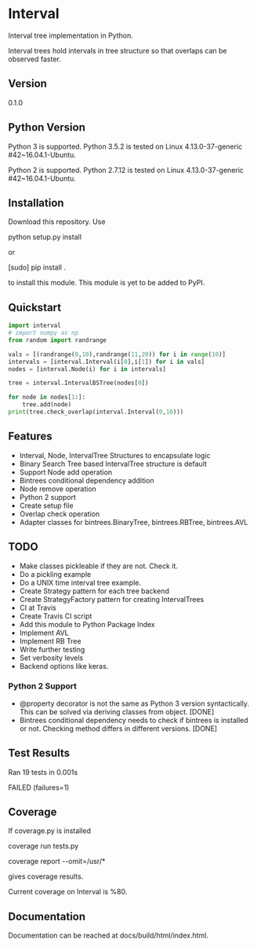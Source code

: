 
# Interval

Interval tree implementation in Python.

Interval trees hold intervals in tree structure 
so that overlaps can be observed faster.


## Version
0.1.0

## Python Version
Python 3 is supported. 
Python 3.5.2 is tested on Linux 4.13.0-37-generic #42~16.04.1-Ubuntu.

Python 2 is supported.
Python 2.7.12 is tested on Linux 4.13.0-37-generic #42~16.04.1-Ubuntu.

## Installation

Download this repository.
Use

python setup.py install

or

[sudo] pip install .

to install this module. This module is yet to be added to PyPI.

## Quickstart
```python
import interval
# import numpy as np 
from random import randrange

vals = [(randrange(0,10),randrange(11,20)) for i in range(10)]
intervals = [interval.Interval(i[0],i[1]) for i in vals]
nodes = [interval.Node(i) for i in intervals]

tree = interval.IntervalBSTree(nodes[0])

for node in nodes[1:]:
    tree.add(node)
print(tree.check_overlap(interval.Interval(0,10)))
```

## Features

- Interval, Node, IntervalTree Structures to encapsulate logic
- Binary Search Tree based IntervalTree structure is default
- Support Node add operation
- Bintrees conditional dependency addition
- Node remove operation
- Python 2 support
- Create setup file
- Overlap check operation
- Adapter classes for bintrees.BinaryTree, bintrees.RBTree, bintrees.AVL 

## TODO

- Make classes pickleable if they are not. Check it.
- Do a pickling example
- Do a UNIX time interval tree example.
- Create Strategy pattern for each tree backend
- Create StrategyFactory pattern for creating IntervalTrees
- CI at Travis
- Create Travis CI script
- Add this module to Python Package Index
- Implement AVL
- Implement RB Tree
- Write further testing
- Set verbosity levels
- Backend options like keras.

### Python 2 Support

- @property decorator is not the same as Python 3 version syntactically.
This can be solved via deriving classes from object. [DONE]
- Bintrees conditional dependency needs to check 
if bintrees is installed or not. Checking method differs in 
different versions. [DONE]

## Test Results
Ran 19 tests in 0.001s

FAILED (failures=1)

## Coverage

If coverage.py is installed

coverage run tests.py

coverage report --omit=/usr/*

gives coverage results.

Current coverage on Interval is %80.

## Documentation
Documentation can be reached at docs/build/html/index.html.